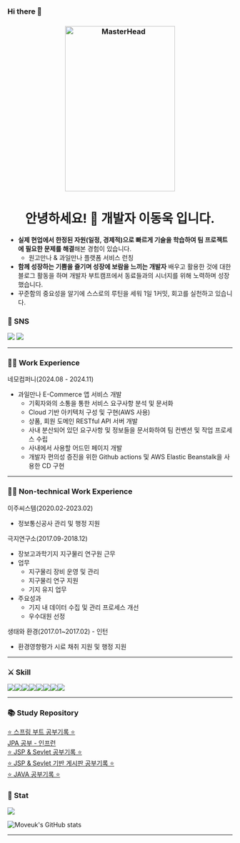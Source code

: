 ### Hi there 👋
<h3 align="center">
    
<img src="https://github.com/user-attachments/assets/50472e82-05e1-4b15-8c74-b9da858c55c7" alt="MasterHead" height="370" width="70%">  

</h3> 

<h1 align="center">안녕하세요! 🙌 개발자 이동욱 입니다.</h1>    

- **실제 현업에서 한정된 자원(일정, 경제적)으로 빠르게 기술을 학습하여 팀 프로젝트에 필요한 문제를 해결**해본 경험이 있습니다.
    - 원고만나 & 과일만나 플랫폼 서비스 런칭
- **함께 성장하는 기쁨을 즐기며 성장에 보람을 느끼는 개발자** 
배우고 활용한 것에 대한 블로그 활동을 하며 개발자 부트캠프에서 동료들과의 시너지를 위해 노력하며 성장했습니다.
- 꾸준함의 중요성을 알기에 스스로의 루틴을 세워 1일 1커밋, 회고를 실천하고 있습니다.

### 🤝 SNS

<a href="https://dul2.tistory.com/" target="_blank"><img src="https://img.shields.io/badge/Tistory-000000?style=flat-square&logo=Tistory&logoColor=white"/></a>
<a href="v_donguk@naver.com" target="_blank"><img src="https://img.shields.io/badge/Gmail-EA4335.svg?style=flat-square&logo=Gmail&logoColor=white"/></a>

------------------------

### 🏋🏻 Work Experience

네모컴퍼니(2024.08 - 2024.11)
- 과일만나 E-Commerce 앱 서비스 개발
  - 기획자와의 소통을 통한 서비스 요구사항 분석 및 문서화
  - Cloud 기반 아키텍처 구성 및 구현(AWS 사용)
  - 상품, 회원 도메인 RESTful API 서버 개발
  - 사내 분산되어 있던 요구사항 및 정보들을 문서화하여 팀 컨벤션 및 작업 프로세스 수립
  - 사내에서 사용할 어드민 페이지 개발
  - 개발자 편의성 증진을 위한 Github actions 및 AWS Elastic Beanstalk을 사용한 CD 구현

------------------------

### 🏋🏻 Non-technical Work Experience

이주씨스템(2020.02-2023.02)
 - 정보통신공사 관리 및 행정 지원

극지연구소(2017.09-2018.12)
 - 장보고과학기지 지구물리 연구원 근무
 - 업무
   - 지구물리 장비 운영 및 관리
   - 지구물리 연구 지원
   - 기지 유지 업무
 - 주요성과
   - 기지 내 데이터 수집 및 관리 프로세스 개선
   - 우수대원 선정

생태와 환경(2017.01~2017.02) - 인턴
 - 환경영향평가 시료 채취 지원 및 행정 지원

------------------------  

### ⚔️ Skill 
<img src="https://img.shields.io/badge/java-007396?style=for-the-badge&logo=java&logoColor=white"><img src="https://img.shields.io/badge/Kotlin-7F52FF?style=for-the-badge&logo=Kotlin&logoColor=white"><img src="https://img.shields.io/badge/spring-6DB33F?style=for-the-badge&logo=spring&logoColor=white"/><img src="https://img.shields.io/badge/SpringBoot-6DB33F?style=for-the-badge&logo=Spring&logoColor=white"/><img src="https://img.shields.io/badge/Hibernate-59666C?style=for-the-badge&logo=Hibernate&logoColor=white"><img src="https://img.shields.io/badge/mysql-4479A1?style=for-the-badge&logo=mysql&logoColor=white"/><img src="https://img.shields.io/badge/aws-232F3E?style=for-the-badge&logo=amazonaws&logoColor=white"/><img src="https://img.shields.io/badge/GitHub Actions-2088FF?style=for-the-badge&logo=GitHub Actions&logoColor=white">


------------------------

### 📚 Study Repository  
[⭐️ 스프링 부트 공부기록 ⭐️](https://github.com/Mouon/Mouon-SpringBoot-STUDY)  
[JPA 공부 - 인프런](https://github.com/Moveuk/SpringStudyCode)  
[⭐️ JSP & Sevlet 공부기록 ⭐️](https://github.com/Moveuk/2021_JSP)  
[⭐️ JSP & Sevlet 기반 게시판 공부기록 ⭐️](https://github.com/Moveuk/2021_JSP_Board)  
[⭐️ JAVA 공부기록 ⭐️](https://github.com/Moveuk/2021_Java)


<!--
#### Recently Posting
[💆🏻‍♂️💆🏻‍♂️더티체킹에대한 고민](https://github.com/Mouon/Mouon-SpringBoot-STUDY/blob/master/study/DirtyChecking.md)  
[🔥🔥Querydsl로 페이징 처리🔥🔥<Querydsl의 강력함>](https://github.com/Mouon/Mouon-SpringBoot-STUDY/blob/master/study/queryDSL/DslPractice.md)  
[😲 Querydsl 오픈소스 컨트리뷰션이 되다! 😲](https://github.com/Mouon/Mouon-SpringBoot-STUDY/blob/master/study/queryDSL/firstContridutor.md)  
[👨🏼‍💻 WebClient 맛보기](https://github.com/Mouon/Mouon-SpringBoot-STUDY/blob/master/study/webClient.md)  
[😲JPA와 Stream의 조합 예시](https://github.com/Mouon/Mouon-SpringBoot-STUDY/blob/master/study/streamfilter_1.md)  
  
------------------------

### 🔥 Projects Repository 
[링코드 - BE](https://github.com/Linkode2024)    
[챗 다이어리 - BE](https://github.com/Chat-Diary/BE)  
[챗 다이어리 - behance](https://www.behance.net/gallery/192482813/-ChatDiary)  
[방울이 - FE](https://github.com/Mouon/bangwool-frontend-android)  

------------------------
### 🎓 UNIV learned..
[건국대 - 클라우드수업](https://github.com/everyCulture/everyoneCulture)  
[건국대 - HCI 수업](https://github.com/NoNextYear/Android)

------------------------
-->

### 🚀 Stat   
<img src="https://github-readme-stats.vercel.app/api/top-langs/?username=Moveuk&layout=compact&theme=dark"/>

![Moveuk's GitHub stats](https://github-readme-stats.vercel.app/api?username=Moveuk&hide=contribs,prs&show_icons=true&theme=테마)  

------------------------
